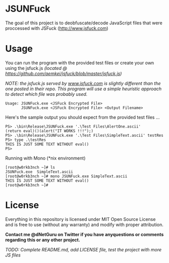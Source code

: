 # JSUNFuck
The goal of this project is to deobfuscate/decode JavaScript files that were proccessed with JSFuck (http://www.jsfuck.com)

# Usage
You can run the program with the provided test files or create your own using the jsfuck.js _(located @ https://github.com/aemkei/jsfuck/blob/master/jsfuck.js)_

_NOTE: the jsfuck.js served by www.jsfuck.com is slightly different than the one posted in their repo. This program will use a simple heuristic approach to detect which file was probably used._ 
```
Usage: JSUNFuck.exe <JSFuck Encrypted File>
       JSUNFuck.exe <JSFuck Encrypted File> <Output Filename>
```
Here's the sample output you should expect from the provided test files ...
```
PS> .\bin\Release\JSUNFuck.exe '.\Test Files\AlertOne.ascii'
(return eval)()(alert("IT WORKS !!!");)
PS> .\bin\Release\JSUNFuck.exe '.\Test Files\SimpleText.ascii' testRes
PS> type .\testRes
THIS IS JUST SOME TEXT WITHOUT eval()
PS>
```
Running with Mono (*nix environment)
```
[root@w0rkb3nch ~]# ls
JSUNFuck.exe  SimpleText.ascii
[root@w0rkb3nch ~]# mono JSUNFuck.exe SimpleText.ascii
THIS IS JUST SOME TEXT WITHOUT eval()
[root@w0rkb3nch ~]# 
```
# License
Everything in this repository is licensed under MIT Open Source License and is free to use (without any warranty) and modify with proper attribution.

**Contact me @dNetGuru on Twitter if you have anyquestions or comments regarding this or any other project.**

*TODO: Complete README.md, add LICENSE file, test the project with more JS files*
